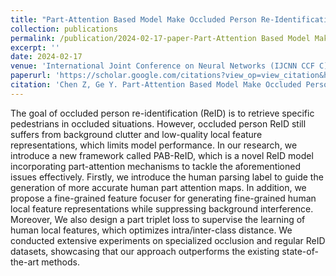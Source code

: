 ```yaml
---
title: "Part-Attention Based Model Make Occluded Person Re-Identification Stronger"
collection: publications
permalink: /publication/2024-02-17-paper-Part-Attention Based Model Make Occluded Person Re-Identification Stronger-5
excerpt: ''
date: 2024-02-17
venue: 'International Joint Conference on Neural Networks (IJCNN CCF C)'
paperurl: 'https://scholar.google.com/citations?view_op=view_citation&hl=zh-CN&user=SBoHvVQAAAAJ&citation_for_view=SBoHvVQAAAAJ:zYLM7Y9cAGgC'
citation: 'Chen Z, Ge Y. Part-Attention Based Model Make Occluded Person Re-Identification Stronger[J]. arXiv preprint arXiv:2404.03443, 2024.'
---
```


The goal of occluded person re-identification (ReID) is to retrieve specific pedestrians in occluded situations. However, occluded person ReID still suffers from background clutter and low-quality local feature representations, which limits model performance. In our research, we introduce a new framework called PAB-ReID, which is a novel ReID model incorporating part-attention mechanisms to tackle the aforementioned issues effectively. Firstly, we introduce the human parsing label to guide the generation of more accurate human part attention maps. In addition, we propose a fine-grained feature focuser for generating fine-grained human local feature representations while suppressing background interference. Moreover, We also design a part triplet loss to supervise the learning of human local features, which optimizes intra/inter-class distance. We conducted extensive experiments on specialized occlusion and regular ReID datasets, showcasing that our approach outperforms the existing state-of-the-art methods.
